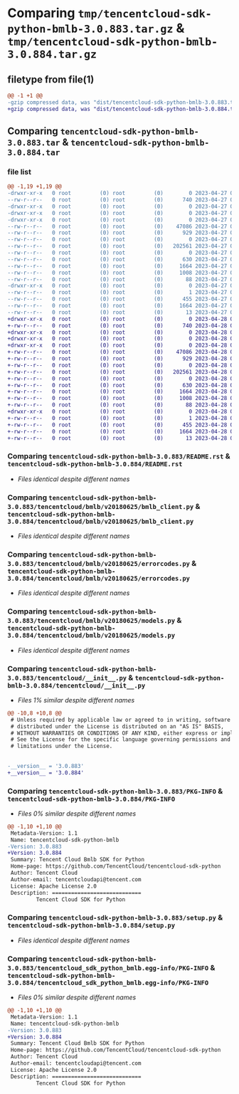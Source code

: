 # Comparing `tmp/tencentcloud-sdk-python-bmlb-3.0.883.tar.gz` & `tmp/tencentcloud-sdk-python-bmlb-3.0.884.tar.gz`

## filetype from file(1)

```diff
@@ -1 +1 @@
-gzip compressed data, was "dist/tencentcloud-sdk-python-bmlb-3.0.883.tar", last modified: Thu Apr 27 00:18:33 2023, max compression
+gzip compressed data, was "dist/tencentcloud-sdk-python-bmlb-3.0.884.tar", last modified: Fri Apr 28 02:06:03 2023, max compression
```

## Comparing `tencentcloud-sdk-python-bmlb-3.0.883.tar` & `tencentcloud-sdk-python-bmlb-3.0.884.tar`

### file list

```diff
@@ -1,19 +1,19 @@
-drwxr-xr-x   0 root         (0) root         (0)        0 2023-04-27 00:18:33.000000 tencentcloud-sdk-python-bmlb-3.0.883/
--rw-r--r--   0 root         (0) root         (0)      740 2023-04-27 00:18:32.000000 tencentcloud-sdk-python-bmlb-3.0.883/README.rst
-drwxr-xr-x   0 root         (0) root         (0)        0 2023-04-27 00:18:33.000000 tencentcloud-sdk-python-bmlb-3.0.883/tencentcloud/
-drwxr-xr-x   0 root         (0) root         (0)        0 2023-04-27 00:18:33.000000 tencentcloud-sdk-python-bmlb-3.0.883/tencentcloud/bmlb/
-drwxr-xr-x   0 root         (0) root         (0)        0 2023-04-27 00:18:33.000000 tencentcloud-sdk-python-bmlb-3.0.883/tencentcloud/bmlb/v20180625/
--rw-r--r--   0 root         (0) root         (0)    47086 2023-04-27 00:18:32.000000 tencentcloud-sdk-python-bmlb-3.0.883/tencentcloud/bmlb/v20180625/bmlb_client.py
--rw-r--r--   0 root         (0) root         (0)      929 2023-04-27 00:18:32.000000 tencentcloud-sdk-python-bmlb-3.0.883/tencentcloud/bmlb/v20180625/errorcodes.py
--rw-r--r--   0 root         (0) root         (0)        0 2023-04-27 00:18:32.000000 tencentcloud-sdk-python-bmlb-3.0.883/tencentcloud/bmlb/v20180625/__init__.py
--rw-r--r--   0 root         (0) root         (0)   202561 2023-04-27 00:18:32.000000 tencentcloud-sdk-python-bmlb-3.0.883/tencentcloud/bmlb/v20180625/models.py
--rw-r--r--   0 root         (0) root         (0)        0 2023-04-27 00:18:32.000000 tencentcloud-sdk-python-bmlb-3.0.883/tencentcloud/bmlb/__init__.py
--rw-r--r--   0 root         (0) root         (0)      630 2023-04-27 00:18:32.000000 tencentcloud-sdk-python-bmlb-3.0.883/tencentcloud/__init__.py
--rw-r--r--   0 root         (0) root         (0)     1664 2023-04-27 00:18:33.000000 tencentcloud-sdk-python-bmlb-3.0.883/PKG-INFO
--rw-r--r--   0 root         (0) root         (0)     1008 2023-04-27 00:18:32.000000 tencentcloud-sdk-python-bmlb-3.0.883/setup.py
--rw-r--r--   0 root         (0) root         (0)       88 2023-04-27 00:18:33.000000 tencentcloud-sdk-python-bmlb-3.0.883/setup.cfg
-drwxr-xr-x   0 root         (0) root         (0)        0 2023-04-27 00:18:33.000000 tencentcloud-sdk-python-bmlb-3.0.883/tencentcloud_sdk_python_bmlb.egg-info/
--rw-r--r--   0 root         (0) root         (0)        1 2023-04-27 00:18:33.000000 tencentcloud-sdk-python-bmlb-3.0.883/tencentcloud_sdk_python_bmlb.egg-info/dependency_links.txt
--rw-r--r--   0 root         (0) root         (0)      455 2023-04-27 00:18:33.000000 tencentcloud-sdk-python-bmlb-3.0.883/tencentcloud_sdk_python_bmlb.egg-info/SOURCES.txt
--rw-r--r--   0 root         (0) root         (0)     1664 2023-04-27 00:18:33.000000 tencentcloud-sdk-python-bmlb-3.0.883/tencentcloud_sdk_python_bmlb.egg-info/PKG-INFO
--rw-r--r--   0 root         (0) root         (0)       13 2023-04-27 00:18:33.000000 tencentcloud-sdk-python-bmlb-3.0.883/tencentcloud_sdk_python_bmlb.egg-info/top_level.txt
+drwxr-xr-x   0 root         (0) root         (0)        0 2023-04-28 02:06:03.000000 tencentcloud-sdk-python-bmlb-3.0.884/
+-rw-r--r--   0 root         (0) root         (0)      740 2023-04-28 02:06:03.000000 tencentcloud-sdk-python-bmlb-3.0.884/README.rst
+drwxr-xr-x   0 root         (0) root         (0)        0 2023-04-28 02:06:03.000000 tencentcloud-sdk-python-bmlb-3.0.884/tencentcloud/
+drwxr-xr-x   0 root         (0) root         (0)        0 2023-04-28 02:06:03.000000 tencentcloud-sdk-python-bmlb-3.0.884/tencentcloud/bmlb/
+drwxr-xr-x   0 root         (0) root         (0)        0 2023-04-28 02:06:03.000000 tencentcloud-sdk-python-bmlb-3.0.884/tencentcloud/bmlb/v20180625/
+-rw-r--r--   0 root         (0) root         (0)    47086 2023-04-28 02:06:03.000000 tencentcloud-sdk-python-bmlb-3.0.884/tencentcloud/bmlb/v20180625/bmlb_client.py
+-rw-r--r--   0 root         (0) root         (0)      929 2023-04-28 02:06:03.000000 tencentcloud-sdk-python-bmlb-3.0.884/tencentcloud/bmlb/v20180625/errorcodes.py
+-rw-r--r--   0 root         (0) root         (0)        0 2023-04-28 02:06:03.000000 tencentcloud-sdk-python-bmlb-3.0.884/tencentcloud/bmlb/v20180625/__init__.py
+-rw-r--r--   0 root         (0) root         (0)   202561 2023-04-28 02:06:03.000000 tencentcloud-sdk-python-bmlb-3.0.884/tencentcloud/bmlb/v20180625/models.py
+-rw-r--r--   0 root         (0) root         (0)        0 2023-04-28 02:06:03.000000 tencentcloud-sdk-python-bmlb-3.0.884/tencentcloud/bmlb/__init__.py
+-rw-r--r--   0 root         (0) root         (0)      630 2023-04-28 02:06:03.000000 tencentcloud-sdk-python-bmlb-3.0.884/tencentcloud/__init__.py
+-rw-r--r--   0 root         (0) root         (0)     1664 2023-04-28 02:06:03.000000 tencentcloud-sdk-python-bmlb-3.0.884/PKG-INFO
+-rw-r--r--   0 root         (0) root         (0)     1008 2023-04-28 02:06:03.000000 tencentcloud-sdk-python-bmlb-3.0.884/setup.py
+-rw-r--r--   0 root         (0) root         (0)       88 2023-04-28 02:06:03.000000 tencentcloud-sdk-python-bmlb-3.0.884/setup.cfg
+drwxr-xr-x   0 root         (0) root         (0)        0 2023-04-28 02:06:03.000000 tencentcloud-sdk-python-bmlb-3.0.884/tencentcloud_sdk_python_bmlb.egg-info/
+-rw-r--r--   0 root         (0) root         (0)        1 2023-04-28 02:06:03.000000 tencentcloud-sdk-python-bmlb-3.0.884/tencentcloud_sdk_python_bmlb.egg-info/dependency_links.txt
+-rw-r--r--   0 root         (0) root         (0)      455 2023-04-28 02:06:03.000000 tencentcloud-sdk-python-bmlb-3.0.884/tencentcloud_sdk_python_bmlb.egg-info/SOURCES.txt
+-rw-r--r--   0 root         (0) root         (0)     1664 2023-04-28 02:06:03.000000 tencentcloud-sdk-python-bmlb-3.0.884/tencentcloud_sdk_python_bmlb.egg-info/PKG-INFO
+-rw-r--r--   0 root         (0) root         (0)       13 2023-04-28 02:06:03.000000 tencentcloud-sdk-python-bmlb-3.0.884/tencentcloud_sdk_python_bmlb.egg-info/top_level.txt
```

### Comparing `tencentcloud-sdk-python-bmlb-3.0.883/README.rst` & `tencentcloud-sdk-python-bmlb-3.0.884/README.rst`

 * *Files identical despite different names*

### Comparing `tencentcloud-sdk-python-bmlb-3.0.883/tencentcloud/bmlb/v20180625/bmlb_client.py` & `tencentcloud-sdk-python-bmlb-3.0.884/tencentcloud/bmlb/v20180625/bmlb_client.py`

 * *Files identical despite different names*

### Comparing `tencentcloud-sdk-python-bmlb-3.0.883/tencentcloud/bmlb/v20180625/errorcodes.py` & `tencentcloud-sdk-python-bmlb-3.0.884/tencentcloud/bmlb/v20180625/errorcodes.py`

 * *Files identical despite different names*

### Comparing `tencentcloud-sdk-python-bmlb-3.0.883/tencentcloud/bmlb/v20180625/models.py` & `tencentcloud-sdk-python-bmlb-3.0.884/tencentcloud/bmlb/v20180625/models.py`

 * *Files identical despite different names*

### Comparing `tencentcloud-sdk-python-bmlb-3.0.883/tencentcloud/__init__.py` & `tencentcloud-sdk-python-bmlb-3.0.884/tencentcloud/__init__.py`

 * *Files 1% similar despite different names*

```diff
@@ -10,8 +10,8 @@
 # Unless required by applicable law or agreed to in writing, software
 # distributed under the License is distributed on an "AS IS" BASIS,
 # WITHOUT WARRANTIES OR CONDITIONS OF ANY KIND, either express or implied.
 # See the License for the specific language governing permissions and
 # limitations under the License.
 
 
-__version__ = '3.0.883'
+__version__ = '3.0.884'
```

### Comparing `tencentcloud-sdk-python-bmlb-3.0.883/PKG-INFO` & `tencentcloud-sdk-python-bmlb-3.0.884/PKG-INFO`

 * *Files 0% similar despite different names*

```diff
@@ -1,10 +1,10 @@
 Metadata-Version: 1.1
 Name: tencentcloud-sdk-python-bmlb
-Version: 3.0.883
+Version: 3.0.884
 Summary: Tencent Cloud Bmlb SDK for Python
 Home-page: https://github.com/TencentCloud/tencentcloud-sdk-python
 Author: Tencent Cloud
 Author-email: tencentcloudapi@tencent.com
 License: Apache License 2.0
 Description: ============================
         Tencent Cloud SDK for Python
```

### Comparing `tencentcloud-sdk-python-bmlb-3.0.883/setup.py` & `tencentcloud-sdk-python-bmlb-3.0.884/setup.py`

 * *Files identical despite different names*

### Comparing `tencentcloud-sdk-python-bmlb-3.0.883/tencentcloud_sdk_python_bmlb.egg-info/PKG-INFO` & `tencentcloud-sdk-python-bmlb-3.0.884/tencentcloud_sdk_python_bmlb.egg-info/PKG-INFO`

 * *Files 0% similar despite different names*

```diff
@@ -1,10 +1,10 @@
 Metadata-Version: 1.1
 Name: tencentcloud-sdk-python-bmlb
-Version: 3.0.883
+Version: 3.0.884
 Summary: Tencent Cloud Bmlb SDK for Python
 Home-page: https://github.com/TencentCloud/tencentcloud-sdk-python
 Author: Tencent Cloud
 Author-email: tencentcloudapi@tencent.com
 License: Apache License 2.0
 Description: ============================
         Tencent Cloud SDK for Python
```

